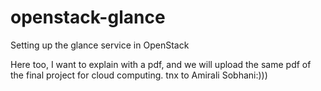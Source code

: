 # openstack-glance
Setting up the glance service in OpenStack

Here too, I want to explain with a pdf, and we will upload the same pdf of the final project for cloud computing. tnx to Amirali Sobhani:)))
